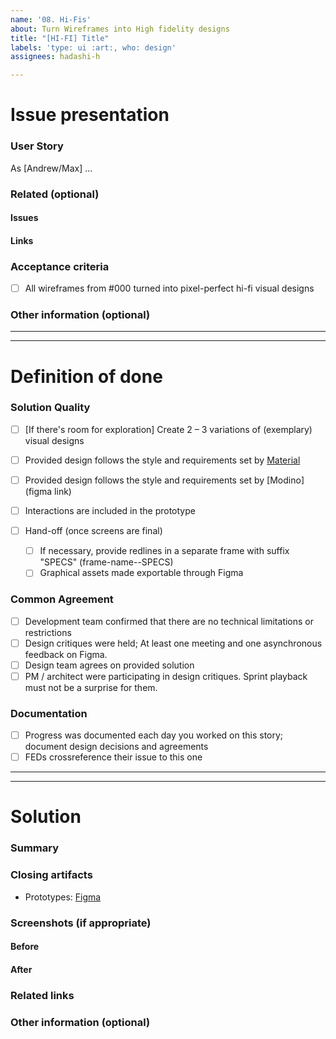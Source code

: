 ```yaml
---
name: '08. Hi-Fis'
about: Turn Wireframes into High fidelity designs
title: "[HI-FI] Title"
labels: 'type: ui :art:, who: design'
assignees: hadashi-h

---
```


# Issue presentation
### User Story
As [Andrew/Max] ...

### Related (optional)
<!--- Although this section is described as optional, because some issues are standalone, 
it is required to fill those fields, if there is any connected issue or resource. 
This would help in future reference of connected issues and finding out decisions. -->
#### Issues
<!-- Various connected issues necessary to understand the issue presented. Example: -->
<!-- 
- Epic(s): [epic name](link) or #epic_no
- Wireframes: [issue name](link) or #issue_no
- Hi-Fis: [issue name](link) or #issue_no
- Research: [issue name](link) or #issue_no
- Other: [issue name](link) or #issue_no
-->

#### Links
<!--- Various resources necessary to understand the issue presented. Example: -->
<!-- 
- Prototypes: [Figma](link)
- Recordings: [Google Drive](link)
- Notes: [Google Drive](link)
- Pictures: [Google Drive](link)
- Other: [Google Drive](link)
-->

### Acceptance criteria
- [ ] All wireframes from #000 turned into pixel-perfect hi-fi visual designs

### Other information (optional)
<!--- Anything else we should know about the issue? -->

---
---

# Definition of done
### Solution Quality
- [ ] [If there's room for exploration] Create 2 – 3 variations of (exemplary) visual designs
- [ ] Provided design follows the style and requirements set by [Material](https://material.io/)
- [ ] Provided design follows the style and requirements set by [Modino](figma link)
- [ ] Interactions are included in the prototype

- [ ] Hand-off (once screens are final)
  - [ ] If necessary, provide redlines in a separate frame with suffix "SPECS" (frame-name--SPECS)
  - [ ] Graphical assets made exportable through Figma

### Common Agreement
- [ ] Development team confirmed that there are no technical limitations or restrictions
- [ ] Design critiques were held; At least one meeting and one asynchronous feedback on Figma.
- [ ] Design team agrees on provided solution
- [ ] PM / architect were participating in design critiques. Sprint playback must not be a surprise for them.

### Documentation
- [ ] Progress was documented each day you worked on this story; document design decisions and agreements
- [ ] FEDs crossreference their issue to this one

---
---

# Solution
### Summary
<!--- Summarized research, major outtakes -->

### Closing artifacts
<!--- Various resources necessary to understand the solution provided. Example: -->
<!-- 
- Prototypes: [Figma](link)
- Recordings: [Google Drive](link)
- Notes: [Google Drive](link)
- Pictures: [Google Drive](link)
- Other: [Google Drive](link)
-->
- Prototypes: [Figma](link)

### Screenshots (if appropriate)
<!--- A picture is worth a 1000 words. -->

#### Before

#### After

### Related links
<!--- Various resources necessary to understand provided solution -->
<!--- Figma, mural, slack, etc -->

### Other information (optional)
<!--- Anything else we should know about the solution? -->
